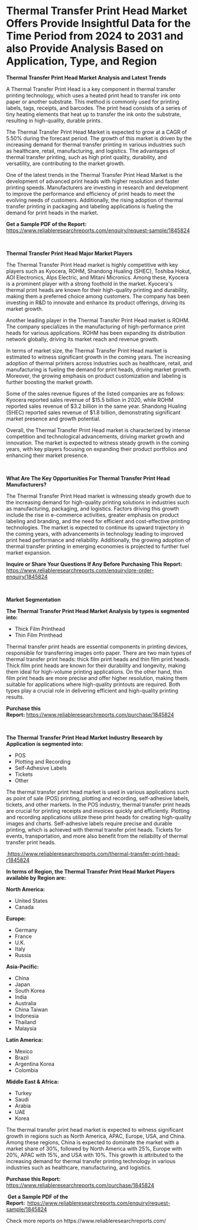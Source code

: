 <p><h1>Thermal Transfer Print Head Market Offers Provide Insightful Data for the Time Period from 2024 to 2031 and also Provide Analysis Based on Application, Type, and Region</h1></p><p><strong>Thermal Transfer Print Head Market Analysis and Latest Trends</strong></p>
<p><p>A Thermal Transfer Print Head is a key component in thermal transfer printing technology, which uses a heated print head to transfer ink onto paper or another substrate. This method is commonly used for printing labels, tags, receipts, and barcodes. The print head consists of a series of tiny heating elements that heat up to transfer the ink onto the substrate, resulting in high-quality, durable prints.</p><p>The Thermal Transfer Print Head Market is expected to grow at a CAGR of 5.50% during the forecast period. The growth of this market is driven by the increasing demand for thermal transfer printing in various industries such as healthcare, retail, manufacturing, and logistics. The advantages of thermal transfer printing, such as high print quality, durability, and versatility, are contributing to the market growth.</p><p>One of the latest trends in the Thermal Transfer Print Head Market is the development of advanced print heads with higher resolution and faster printing speeds. Manufacturers are investing in research and development to improve the performance and efficiency of print heads to meet the evolving needs of customers. Additionally, the rising adoption of thermal transfer printing in packaging and labeling applications is fueling the demand for print heads in the market.</p></p>
<p><strong>Get a Sample PDF of the Report:&nbsp;</strong> <a href="https://www.reliableresearchreports.com/enquiry/request-sample/1845824">https://www.reliableresearchreports.com/enquiry/request-sample/1845824</a></p>
<p>&nbsp;</p>
<p><strong>Thermal Transfer Print Head Major Market Players</strong></p>
<p><p>The Thermal Transfer Print Head market is highly competitive with key players such as Kyocera, ROHM, Shandong Hualing (SHEC), Toshiba Hokut, AOI Electronics, Alps Electric, and Mitani Micronics. Among these, Kyocera is a prominent player with a strong foothold in the market. Kyocera's thermal print heads are known for their high-quality printing and durability, making them a preferred choice among customers. The company has been investing in R&D to innovate and enhance its product offerings, driving its market growth.</p><p>Another leading player in the Thermal Transfer Print Head market is ROHM. The company specializes in the manufacturing of high-performance print heads for various applications. ROHM has been expanding its distribution network globally, driving its market reach and revenue growth. </p><p>In terms of market size, the Thermal Transfer Print Head market is estimated to witness significant growth in the coming years. The increasing adoption of thermal printers across industries such as healthcare, retail, and manufacturing is fueling the demand for print heads, driving market growth. Moreover, the growing emphasis on product customization and labeling is further boosting the market growth.</p><p>Some of the sales revenue figures of the listed companies are as follows: Kyocera reported sales revenue of $15.5 billion in 2020, while ROHM reported sales revenue of $3.2 billion in the same year. Shandong Hualing (SHEC) reported sales revenue of $1.8 billion, demonstrating significant market presence and growth potential.</p><p>Overall, the Thermal Transfer Print Head market is characterized by intense competition and technological advancements, driving market growth and innovation. The market is expected to witness steady growth in the coming years, with key players focusing on expanding their product portfolios and enhancing their market presence.</p></p>
<p>&nbsp;</p>
<p><strong>What Are The Key Opportunities For Thermal Transfer Print Head Manufacturers?</strong></p>
<p><p>The Thermal Transfer Print Head market is witnessing steady growth due to the increasing demand for high-quality printing solutions in industries such as manufacturing, packaging, and logistics. Factors driving this growth include the rise in e-commerce activities, greater emphasis on product labeling and branding, and the need for efficient and cost-effective printing technologies. The market is expected to continue its upward trajectory in the coming years, with advancements in technology leading to improved print head performance and reliability. Additionally, the growing adoption of thermal transfer printing in emerging economies is projected to further fuel market expansion.</p></p>
<p><strong>Inquire or Share Your Questions If Any Before Purchasing This Report:</strong> <a href="https://www.reliableresearchreports.com/enquiry/pre-order-enquiry/1845824">https://www.reliableresearchreports.com/enquiry/pre-order-enquiry/1845824</a></p>
<p>&nbsp;</p>
<p><strong>Market Segmentation</strong></p>
<p><strong>The Thermal Transfer Print Head Market Analysis by types is segmented into:</strong></p>
<p><ul><li>Thick Film Printhead</li><li>Thin Film Printhead</li></ul></p>
<p><p>Thermal transfer print heads are essential components in printing devices, responsible for transferring images onto paper. There are two main types of thermal transfer print heads: thick film print heads and thin film print heads. Thick film print heads are known for their durability and longevity, making them ideal for high-volume printing applications. On the other hand, thin film print heads are more precise and offer higher resolution, making them suitable for applications where high-quality printouts are required. Both types play a crucial role in delivering efficient and high-quality printing results.</p></p>
<p><strong>Purchase this Report:&nbsp;</strong><a href="https://www.reliableresearchreports.com/purchase/1845824">https://www.reliableresearchreports.com/purchase/1845824</a></p>
<p>&nbsp;</p>
<p><strong>The Thermal Transfer Print Head Market Industry Research by Application is segmented into:</strong></p>
<p><ul><li>POS</li><li>Plotting and Recording</li><li>Self-Adhesive Labels</li><li>Tickets</li><li>Other</li></ul></p>
<p><p>The thermal transfer print head market is used in various applications such as point of sale (POS) printing, plotting and recording, self-adhesive labels, tickets, and other markets. In the POS industry, thermal transfer print heads are crucial for printing receipts and invoices quickly and efficiently. Plotting and recording applications utilize these print heads for creating high-quality images and charts. Self-adhesive labels require precise and durable printing, which is achieved with thermal transfer print heads. Tickets for events, transportation, and more also benefit from the reliability of thermal transfer print heads.</p></p>
<p><a href="https://www.reliableresearchreports.com/thermal-transfer-print-head-r1845824">&nbsp;https://www.reliableresearchreports.com/thermal-transfer-print-head-r1845824</a></p>
<p><strong>In terms of Region, the Thermal Transfer Print Head Market Players available by Region are:</strong></p>
<p>
    <p> <strong> North America: </strong>
        <ul>
            <li>United States</li>
            <li>Canada</li>
        </ul>
        </p> 
    <p> <strong> Europe: </strong>
        <ul>
            <li>Germany</li>
            <li>France</li>
            <li>U.K.</li>
            <li>Italy</li>
            <li>Russia</li>
        </ul>
        </p> 
    <p> <strong> Asia-Pacific: </strong>
        <ul>
            <li>China</li>
            <li>Japan</li>
            <li>South Korea</li>
            <li>India</li>
            <li>Australia</li>
            <li>China Taiwan</li>
            <li>Indonesia</li>
            <li>Thailand</li>
            <li>Malaysia</li>
        </ul>
        </p> 
    <p> <strong> Latin America: </strong>
        <ul>
            <li>Mexico</li>
            <li>Brazil</li>
            <li>Argentina Korea</li>
            <li>Colombia</li>
        </ul>
        </p> 
    <p> <strong> Middle East & Africa: </strong>
        <ul>
            <li>Turkey</li>
            <li>Saudi</li>
            <li>Arabia</li>
            <li>UAE</li>
            <li>Korea</li>
        </ul>
    </p>
    </p>
<p><p>The thermal transfer print head market is expected to witness significant growth in regions such as North America, APAC, Europe, USA, and China. Among these regions, China is expected to dominate the market with a market share of 30%, followed by North America with 25%, Europe with 20%, APAC with 15%, and USA with 10%. This growth is attributed to the increasing demand for thermal transfer printing technology in various industries such as healthcare, manufacturing, and logistics.</p></p>
<p><strong>Purchase this Report: </strong><a href="https://www.reliableresearchreports.com/purchase/1845824">https://www.reliableresearchreports.com/purchase/1845824</a></p>
<p>&nbsp;<strong>Get a Sample PDF of the Report:&nbsp;&nbsp;</strong><a href="https://www.reliableresearchreports.com/enquiry/request-sample/1845824">https://www.reliableresearchreports.com/enquiry/request-sample/1845824</a></p>
<p><strong></strong></p>
<p>Check more reports on https://www.reliableresearchreports.com/</p>